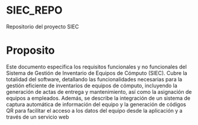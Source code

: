 # SIEC_REPO
Repositorio del proyecto SIEC








# Proposito
Este documento especifica los requisitos funcionales y no funcionales del Sistema de Gestión de Inventario de Equipos de Cómputo (SIEC). Cubre la totalidad del software, detallando las funcionalidades necesarias para la gestión eficiente de inventarios de equipos de cómputo, incluyendo la generación de actas de entrega y mantenimiento, así como la asignación de equipos a empleados. Además, se describe la integración de un sistema de captura automática de información del equipo y la generación de códigos QR para facilitar el acceso a los datos del equipo desde la aplicación y a través de un servicio web
